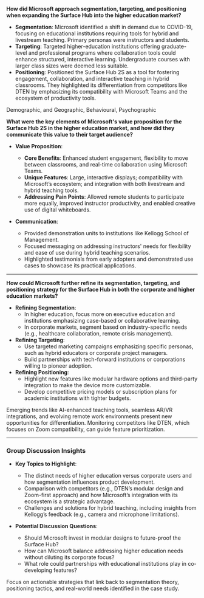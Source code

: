 **How did Microsoft approach segmentation, targeting, and positioning when expanding the Surface Hub into the higher education market?**
- **Segmentation**: Microsoft identified a shift in demand due to COVID-19, focusing on educational institutions requiring tools for hybrid and livestream teaching. Primary personas were instructors and students.
- **Targeting**: Targeted higher-education institutions offering graduate-level and professional programs where collaboration tools could enhance structured, interactive learning. Undergraduate courses with larger class sizes were deemed less suitable.
- **Positioning**: Positioned the Surface Hub 2S as a tool for fostering engagement, collaboration, and interactive teaching in hybrid classrooms. They highlighted its differentiation from competitors like DTEN by emphasizing its compatibility with Microsoft Teams and the ecosystem of productivity tools​.

Demographic, and Geographic, Behavioural, Psychographic

**What were the key elements of Microsoft's value proposition for the Surface Hub 2S in the higher education market, and how did they communicate this value to their target audience?**

- **Value Proposition**:
    - **Core Benefits**: Enhanced student engagement, flexibility to move between classrooms, and real-time collaboration using Microsoft Teams.
    - **Unique Features**: Large, interactive displays; compatibility with Microsoft’s ecosystem; and integration with both livestream and hybrid teaching tools.
    - **Addressing Pain Points**: Allowed remote students to participate more equally, improved instructor productivity, and enabled creative use of digital whiteboards.

- **Communication**:
    - Provided demonstration units to institutions like Kellogg School of Management.
    - Focused messaging on addressing instructors' needs for flexibility and ease of use during hybrid teaching scenarios.
    - Highlighted testimonials from early adopters and demonstrated use cases to showcase its practical applications.

---

**How could Microsoft further refine its segmentation, targeting, and positioning strategy for the Surface Hub in both the corporate and higher education markets?**

- **Refining Segmentation**:
    - In higher education, focus more on executive education and institutions emphasizing case-based or collaborative learning.
    - In corporate markets, segment based on industry-specific needs (e.g., healthcare collaboration, remote crisis management).
- **Refining Targeting**:
    - Use targeted marketing campaigns emphasizing specific personas, such as hybrid educators or corporate project managers.
    - Build partnerships with tech-forward institutions or corporations willing to pioneer adoption.
- **Refining Positioning**:
    - Highlight new features like modular hardware options and third-party integration to make the device more customizable.
    - Develop competitive pricing models or subscription plans for academic institutions with tighter budgets.

Emerging trends like AI-enhanced teaching tools, seamless AR/VR integrations, and evolving remote work environments present new opportunities for differentiation. Monitoring competitors like DTEN, which focuses on Zoom compatibility, can guide feature prioritization​.

---

### Group Discussion Insights

- **Key Topics to Highlight**:
    - The distinct needs of higher education versus corporate users and how segmentation influences product development.
    - Comparison with competitors (e.g., DTEN’s modular design and Zoom-first approach) and how Microsoft’s integration with its ecosystem is a strategic advantage.
    - Challenges and solutions for hybrid teaching, including insights from Kellogg’s feedback (e.g., camera and microphone limitations).

- **Potential Discussion Questions**:
    - Should Microsoft invest in modular designs to future-proof the Surface Hub?
    - How can Microsoft balance addressing higher education needs without diluting its corporate focus?
    - What role could partnerships with educational institutions play in co-developing features?

Focus on actionable strategies that link back to segmentation theory, positioning tactics, and real-world needs identified in the case study​.
